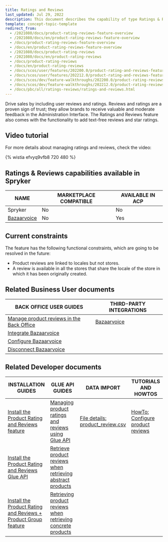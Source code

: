 ```yaml
---
title: Ratings and Reviews
last_updated: Jul 29, 2022
description: This document describes the capability of type Ratings & Reviews
template: concept-topic-template
redirect_from:
  - /2021080/docs/product-rating-reviews-feature-overview
  - /2021080/docs/en/product-rating-reviews-feature-overview
  - /docs/product-rating-reviews-feature-overview
  - /docs/en/product-rating-reviews-feature-overview
  - /2021080/docs/product-rating-reviews
  - /2021080/docs/en/product-rating-reviews
  - /docs/product-rating-reviews
  - /docs/en/product-rating-reviews
  - /docs/scos/user/features/202200.0/product-rating-and-reviews-feature-overview.html
  - /docs/scos/user/features/202212.0/product-rating-and-reviews-feature-overview.html
  - /docs/scos/dev/feature-walkthroughs/202200.0/product-rating-reviews-feature-walkthrough.html
  - /docs/scos/dev/feature-walkthroughs/202212.0/product-rating-reviews-feature-walkthrough.html
  - /docs/pbc/all/ratings-reviews/ratings-and-reviews.html
---
```


Drive sales by including user reviews and ratings. Reviews and ratings are a proven sign of trust; they allow brands to receive valuable and moderate feedback in the Administration Interface. The Ratings and Reviews feature also comes with the functionality to add text-free reviews and star ratings.

## Video tutorial

For more details about managing ratings and reviews, check the video:

{% wistia efvyq9vfb8 720 480 %}

## Ratings & Reviews capabilities available in Spryker

| NAME | MARKETPLACE COMPATIBLE | AVAILABLE IN ACP |
| --- | --- | --- |
| Spryker | No | No |
| [Bazaarvoice](/docs/pbc/all/ratings-reviews/{{site.version}}/third-party-integrations/bazaarvoice.html) | No | Yes |

## Current constraints

The feature has the following functional constraints, which are going to be resolved in the future:
* Product reviews are linked to locales but not stores.
* A review is available in all the stores that share the locale of the store in which it has been originally created.


## Related Business User documents

| BACK OFFICE USER GUIDES | THIRD-PARTY INTEGRATIONS |
| - | - |
| [Manage product reviews in the Back Office](/docs/pbc/all/ratings-reviews/{{site.version}}/manage-in-the-back-office/manage-product-reviews-in-the-back-office.html) | [Bazaarvoice](/docs/pbc/all/ratings-reviews/{{site.version}}/third-party-integrations/bazaarvoice.html) | |
| [Integrate Bazaarvoice](/docs/pbc/all/ratings-reviews/{{site.version}}/third-party-integrations/integrate-bazaarvoice.html) | |
| [Configure Bazaarvoice](/docs/pbc/all/ratings-reviews/{{site.version}}/third-party-integrations/configure-bazaarvoice.html) | |
| [Disconnect Bazaarvoice](/docs/pbc/all/ratings-reviews/{{site.version}}/third-party-integrations/disconnect-bazaarvoice.html) | |


## Related Developer documents

| INSTALLATION GUIDES | GLUE API GUIDES  | DATA IMPORT | TUTORIALS AND HOWTOS |
|---------|---------|---------| - |
| [Install the Product Rating and Reviews feature](/docs/pbc/all/ratings-reviews/{{site.version}}/install-and-upgrade/install-the-product-rating-and-reviews-feature.html) | [Managing product ratings and reviews using Glue API](/docs/pbc/all/ratings-reviews/{{site.version}}/manage-using-glue-api/manage-product-reviews-using-glue-api.html)  | [File details: product_review.csv](/docs/pbc/all/ratings-reviews/{{site.version}}/import-and-export-data/file-details-product-review.csv.html)  | [HowTo: Configure product reviews](/docs/pbc/all/ratings-reviews/{{site.version}}/tutorials-and-howtos/howto-configure-product-reviews.html) |
| [Install the Product Rating and Reviews Glue API](/docs/pbc/all/ratings-reviews/{{site.version}}/install-and-upgrade/install-the-product-rating-and-reviews-glue-api.html)   | [Retrieve product reviews when retrieving abstract products](/docs/pbc/all/ratings-reviews/{{site.version}}/manage-using-glue-api/retrieve-product-reviews-when-retrieving-abstract-products.html)  |  | |
| [Install the Product Rating and Reviews + Product Group feature](/docs/pbc/all/ratings-reviews/{{site.version}}/install-and-upgrade/install-the-product-rating-and-reviews-product-group-feature.html) | [Retrieving product reviews when retrieving concrete products](/docs/pbc/all/ratings-reviews/{{site.version}}/manage-using-glue-api/retrieve-product-reviews-when-retrieving-concrete-products.html) | | |
